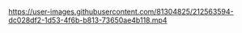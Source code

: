 

https://user-images.githubusercontent.com/81304825/212563594-dc028df2-1d53-4f6b-b813-73650ae4b118.mp4

